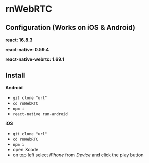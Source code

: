 # rnWebRTC

## Configuration (Works on iOS & Android)
**react: 16.8.3**

**react-native: 0.59.4**

**react-native-webrtc: 1.69.1**

## Install
**Android**

-  ```git clone "url"```
-  ```cd rnWebRTC```
-  ```npm i```
-  ```react-native run-android```

**iOS**

-  ```git clone "url"```
-  ```cd rnWebRTC```
-  ```npm i```
-  open Xcode
-  on top left select *iPhone* from *Device* and click the play button